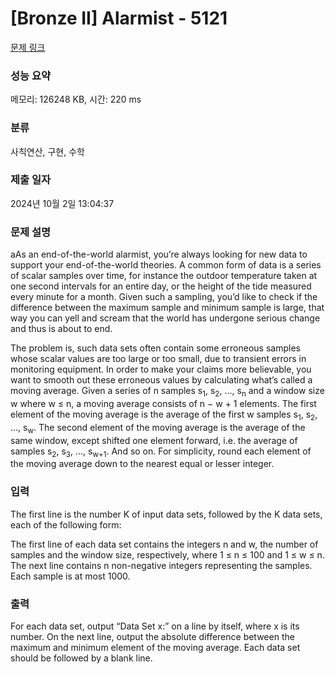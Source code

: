 # [Bronze II] Alarmist - 5121 

[문제 링크](https://www.acmicpc.net/problem/5121) 

### 성능 요약

메모리: 126248 KB, 시간: 220 ms

### 분류

사칙연산, 구현, 수학

### 제출 일자

2024년 10월 2일 13:04:37

### 문제 설명

<p>aAs an end-of-the-world alarmist, you’re always looking for new data to support your end-of-the-world theories. A common form of data is a series of scalar samples over time, for instance the outdoor temperature taken at one second intervals for an entire day, or the height of the tide measured every minute for a month. Given such a sampling, you’d like to check if the difference between the maximum sample and minimum sample is large, that way you can yell and scream that the world has undergone serious change and thus is about to end.</p>

<p>The problem is, such data sets often contain some erroneous samples whose scalar values are too large or too small, due to transient errors in monitoring equipment. In order to make your claims more believable, you want to smooth out these erroneous values by calculating what’s called a moving average. Given a series of n samples s<sub>1</sub>, s<sub>2</sub>, ..., s<sub>n</sub> and a window size w where w ≤ n, a moving average consists of n − w + 1 elements. The first element of the moving average is the average of the first w samples s<sub>1</sub>, s<sub>2</sub>, ..., s<sub>w</sub>. The second element of the moving average is the average of the same window, except shifted one element forward, i.e. the average of samples s<sub>2</sub>, s<sub>3</sub>, ..., s<sub>w+1</sub>. And so on. For simplicity, round each element of the moving average down to the nearest equal or lesser integer.</p>

### 입력 

 <p>The first line is the number K of input data sets, followed by the K data sets, each of the following form:</p>

<p>The first line of each data set contains the integers n and w, the number of samples and the window size, respectively, where 1 ≤ n ≤ 100 and 1 ≤ w ≤ n. The next line contains n non-negative integers representing the samples. Each sample is at most 1000.</p>

### 출력 

 <p>For each data set, output “Data Set x:” on a line by itself, where x is its number. On the next line, output the absolute difference between the maximum and minimum element of the moving average. Each data set should be followed by a blank line.</p>

